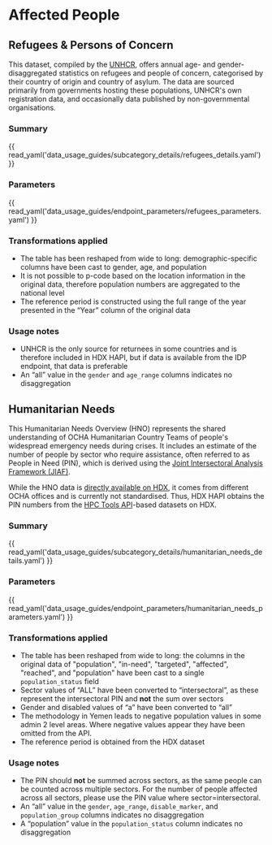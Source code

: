 # Affected People

## Refugees & Persons of Concern <a id=”refugees”></a>

This dataset, compiled by the [UNHCR](https://www.unhcr.org/), offers annual
age- and gender-disaggregated statistics on refugees and people of concern,
categorised by their country of origin and country of asylum. The data are
sourced primarily from governments hosting these populations, UNHCR's own
registration data, and occasionally data published by non-governmental
organisations.

### Summary

{{ read_yaml('data_usage_guides/subcategory_details/refugees_details.yaml') }}

### Parameters

{{ read_yaml('data_usage_guides/endpoint_parameters/refugees_parameters.yaml') }}

### Transformations applied

* The table has been reshaped from wide to long: demographic-specific columns
  have been cast to gender, age, and population
* It is not possible to p-code based on the location information in the
  original data, therefore population numbers are aggregated to the national
  level
* The reference period is constructed using the full range of the year
  presented in the “Year” column of the original data

### Usage notes

* UNHCR is the only source for returnees in some countries and is therefore
  included in HDX HAPI, but if data is available from the IDP endpoint, that
  data is preferable
* An “all” value in the `gender` and `age_range` columns indicates no
  disaggregation

## Humanitarian Needs <a id=”humanitarian-needs”></a>

This Humanitarian Needs Overview (HNO) represents the shared understanding of
OCHA Humanitarian Country Teams of people's widespread emergency needs during
crises. It includes an estimate of the number of people by sector who require
assistance, often referred to as People in Need (PIN), which is derived using
the [Joint Intersectoral Analysis Framework (JIAF)](https://www.jiaf.info/).

While the HNO data is
[directly available on HDX](https://data.humdata.org/dataset/?dataseries_name=Humanitarian+Needs+Overview),
it comes from different OCHA offices and is currently not standardised. Thus,
HDX HAPI obtains the PIN numbers from the
[HPC Tools API](https://api.hpc.tools/docs/v1/)-based datasets on HDX.

### Summary

{{ read_yaml('data_usage_guides/subcategory_details/humanitarian_needs_details.yaml') }}

### Parameters

{{ read_yaml('data_usage_guides/endpoint_parameters/humanitarian_needs_parameters.yaml') }}

### Transformations applied

* The table has been reshaped from wide to long: the columns in the original
  data of "population", "in-need", "targeted", "affected", "reached",
  and "population" have been cast to a single
  `population_status` field
* Sector values of “ALL” have been converted to “intersectoral”, as these
  represent the intersectoral PIN and **not** the sum over sectors
* Gender and disabled values of “a” have been converted to “all”
* The methodology in Yemen leads to negative population values in some admin 2
  level areas. Where negative values appear they have been omitted from the API.
* The reference period is obtained from the HDX dataset

### Usage notes

* The PIN should **not** be summed across sectors, as the same people can be
  counted across multiple sectors. For the number of people affected across all
  sectors, please use the PIN value where sector=intersectoral.
* An “all” value in the `gender`, `age_range`, `disable_marker`, and
 `population_group` columns indicates no disaggregation
* A “population” value in the `population_status` column indicates no
  disaggregation
